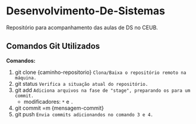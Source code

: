 # Desenvolvimento-De-Sistemas

Repositório para acompanhamento das aulas de DS no CEUB.

## Comandos Git Utilizados

**Comandos:**

1. git clone {caminho-repositorio} `Clona/Baixa o repositório remoto na máquina.`
1. git status `Verifica a situação atual do repositório.`
1. git add `Adiciona arquivos na fase de "stage", preparando os para um commit.`
    - modificadores: ``*`` e ``.``
1. git commit =m {mensagem-commit}
1. git push `Envia commits adicionandos no comando 3 e 4.`